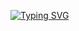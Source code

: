 <!-- Typing ReadME SVG | https://github.com/DenverCoder1/readme-typing-svg -->
[![Typing SVG](https://readme-typing-svg.herokuapp.com?font=Fira+Code&size=18&pause=1000&color=F72100&center=true&vCenter=true&multiline=true&random=false&width=800&lines=I'm+r3dwh33lb4rrow%2C+a+computer+science+student+and+ethical+hacker+%F0%9F%92%BB)](https://git.io/typing-svg)
